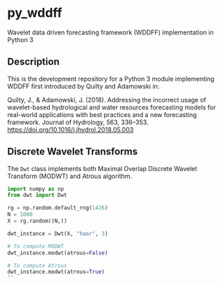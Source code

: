# py_wddff

Wavelet data driven forecasting framework (WDDFF) implementation in Python 3

## Description

This is the development repository for a Python 3 module implementing WDDFF first introduced by Quilty and Adamowski in:

Quilty, J., &amp; Adamowski, J. (2018). Addressing the incorrect usage of wavelet-based hydrological and water resources forecasting models for real-world applications with best practices and a new forecasting framework. Journal of Hydrology, 563, 336–353. https://doi.org/10.1016/j.jhydrol.2018.05.003 

## Discrete Wavelet Transforms

The `Dwt` class implements both Maximal Overlap Discrete Wavelet Transform (MODWT) and Atrous algorithm.

```python
import numpy as np
from dwt import Dwt

rg = np.random.default_rng(1426)
N = 1000
X = rg.random((N,))

dwt_instance = Dwt(X, "haar", 3)

# To compute MODWT
dwt_instance.modwt(atrous=False)

# To compute Atrous
dwt_instance.modwt(atrous=True)
``
